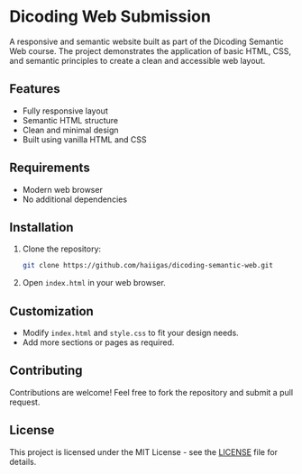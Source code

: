 
# Dicoding Web Submission

A responsive and semantic website built as part of the Dicoding Semantic Web course. The project demonstrates the application of basic HTML, CSS, and semantic principles to create a clean and accessible web layout.

## Features
- Fully responsive layout
- Semantic HTML structure
- Clean and minimal design
- Built using vanilla HTML and CSS

## Requirements
- Modern web browser
- No additional dependencies

## Installation

1. Clone the repository:
   ```bash
   git clone https://github.com/haiigas/dicoding-semantic-web.git
   ```

2. Open `index.html` in your web browser.

## Customization

- Modify `index.html` and `style.css` to fit your design needs.
- Add more sections or pages as required.

## Contributing

Contributions are welcome! Feel free to fork the repository and submit a pull request.

## License

This project is licensed under the MIT License - see the [LICENSE](LICENSE) file for details.
